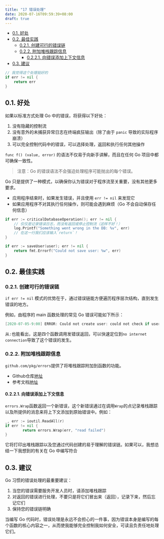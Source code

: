 ```yaml
---
title: "17 错误处理"
date: 2020-07-16T09:59:39+08:00
draft: true
---
```


- [0.1. 好处](#01-好处)
- [0.2. 最佳实践](#02-最佳实践)
  - [0.2.1. 创建可行的错误链](#021-创建可行的错误链)
  - [0.2.2. 附加堆栈跟踪信息](#022-附加堆栈跟踪信息)
    - [0.2.2.1. 向错误添加上下文信息](#0221-向错误添加上下文信息)
- [0.3. 建议](#03-建议)

```go
// 我觉得这个处理挺好的
if err != nil {
    return err
}
```

## 0.1. 好处

如果以标准方式处理 Go 中的错误，将获得以下好处：

1. 没有隐藏的控制流
2. 没有意外的未捕获异常日志在终端疯狂输出（除了由于 `panic` 导致的实际程序崩溃）
3. 可以完全控制代码中的错误，可以选择处理，返回和执行任何其他操作

`func f() (value, error)` 的语法不仅易于向新手讲解，而且在任何 Go 项目中都可确保一致性。

> 注意：Go 的错误语法不会强迫处理程序可能抛出的每个错误。

Go 只是提供了一种模式，以确保你认为错误对于程序流至关重要，没有其他更多要求。

- 应用程序结束时，如果发生错误，并且使用 `err != nil` 来发现它
- 如果应用程序不对其执行任何操作，则可能会遇到麻烦（Go 不会自动保存任何信息）

```go
if err := criticalDatabaseOperation(); err != nil {
    // 仅仅是记录错误日志，而没有返回或停止控制流（这样不好！）
    log.Printf("Something went wrong in the DB: %v", err)
    // 在这一行我们应该输入`return`！
}

if err := saveUser(user); err != nil {
    return fmt.Errorf("Could not save user: %w", err)
}
```

## 0.2. 最佳实践

### 0.2.1. 创建可行的错误链

`if err != nil` 模式的优势在于，通过错误链能方便遍历程序层次结构，直到发生错误的地方。

例如，由程序的 main 函数处理的常见 Go 错误可能如下所示：

```go
[2020-07-05-9:00] ERROR: Could not create user: could not check if user already exists in DB: could not establish database connection: no internet connection
```

从`:`也能看出，这是四个函数调用发错误返回，可以快速定位到`no internet connection`导致了这个错误的发生。

### 0.2.2. 附加堆栈跟踪信息

`github.com/pkg/errors`提供了将堆栈跟踪附加到函数的功能。

- Github仓库[地址](https://github.com/pkg/errors)
- 参考文档[地址](https://pkg.go.dev/github.com/pkg/errors?tab=doc)

#### 0.2.2.1. 向错误添加上下文信息

`errors.Wrap`函数返回一个新错误，这个新错误通过在调用`Wrap`的点记录堆栈跟踪以及所提供的消息来将上下文添加到原始错误中。例如：

```go
_, err := ioutil.ReadAll(r)
if err != nil {
        return errors.Wrap(err, "read failed")
}
```

它将打印出堆栈跟踪以及您通过代码创建的易于理解的错误链。如果可以，我想总结一下我想到的有关在 Go 中编写符合

## 0.3. 建议

Go 习惯的错误处理的最重要建议：

1. 当您的错误需要服务开发人员时，请添加堆栈跟踪
2. 对返回的错误进行处理，不要只是将它们冒出来（返回），记录下来，然后忘记它们
3. 保持您的错误链明确

当编写 Go 代码时，错误处理是永远不会担心的一件事，因为错误本身是编写的每个函数的核心内容之一，从而使我能够完全控制我如何安全，可读且负责任地处理它们。
